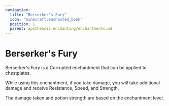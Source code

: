 ```yaml
---
navigation:
  title: "Berserker's Fury"
  icon: "minecraft:enchanted_book"
  position: 1
  parent: apotheosis:enchanting/enchantments.md
---
```


# Berserker's Fury

<Color id="dark_red">Berserker's Fury</Color> is a Corrupted enchantment that can be applied to chestplates.

While using this enchantment, if you take damage, you will take additional damage and receive Resistance, Speed, and Strength.

The damage taken and potion strength are based on the enchantment level.

